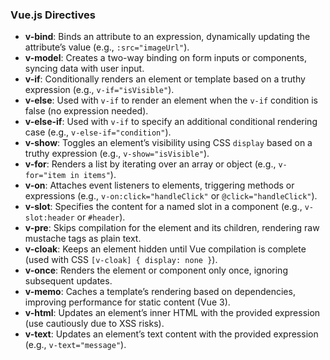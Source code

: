### Vue.js Directives

- **v-bind**: Binds an attribute to an expression, dynamically updating the attribute’s value (e.g., `:src="imageUrl"`).
- **v-model**: Creates a two-way binding on form inputs or components, syncing data with user input.
- **v-if**: Conditionally renders an element or template based on a truthy expression (e.g., `v-if="isVisible"`).
- **v-else**: Used with `v-if` to render an element when the `v-if` condition is false (no expression needed).
- **v-else-if**: Used with `v-if` to specify an additional conditional rendering case (e.g., `v-else-if="condition"`).
- **v-show**: Toggles an element’s visibility using CSS `display` based on a truthy expression (e.g., `v-show="isVisible"`).
- **v-for**: Renders a list by iterating over an array or object (e.g., `v-for="item in items"`).
- **v-on**: Attaches event listeners to elements, triggering methods or expressions (e.g., `v-on:click="handleClick"` or `@click="handleClick"`).
- **v-slot**: Specifies the content for a named slot in a component (e.g., `v-slot:header` or `#header`).
- **v-pre**: Skips compilation for the element and its children, rendering raw mustache tags as plain text.
- **v-cloak**: Keeps an element hidden until Vue compilation is complete (used with CSS `[v-cloak] { display: none }`).
- **v-once**: Renders the element or component only once, ignoring subsequent updates.
- **v-memo**: Caches a template’s rendering based on dependencies, improving performance for static content (Vue 3).
- **v-html**: Updates an element’s inner HTML with the provided expression (use cautiously due to XSS risks).
- **v-text**: Updates an element’s text content with the provided expression (e.g., `v-text="message"`).